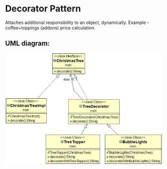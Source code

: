 # Decorator Pattern

Attaches additional responsibility to an object, dynamically. 
Example - coffee+toppings (addons) price calculation.

## UML diagram:

![Alt text](DecoratorUML.jpg?raw=true "Pattern's UML diagram")
